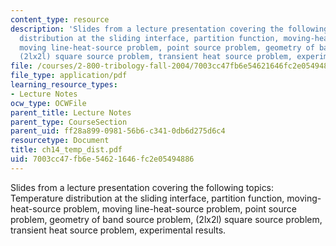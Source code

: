 ```yaml
---
content_type: resource
description: 'Slides from a lecture presentation covering the following topics: Temperature
  distribution at the sliding interface, partition function, moving-heat-source problem,
  moving line-heat-source problem, point source problem, geometry of band source problem,
  (2lx2l) square source problem, transient heat source problem, experimental results.'
file: /courses/2-800-tribology-fall-2004/7003cc47fb6e54621646fc2e05494886_ch14_temp_dist.pdf
file_type: application/pdf
learning_resource_types:
- Lecture Notes
ocw_type: OCWFile
parent_title: Lecture Notes
parent_type: CourseSection
parent_uid: ff28a899-0981-56b6-c341-0db6d275d6c4
resourcetype: Document
title: ch14_temp_dist.pdf
uid: 7003cc47-fb6e-5462-1646-fc2e05494886
---
```

Slides from a lecture presentation covering the following topics: Temperature distribution at the sliding interface, partition function, moving-heat-source problem, moving line-heat-source problem, point source problem, geometry of band source problem, (2lx2l) square source problem, transient heat source problem, experimental results.

